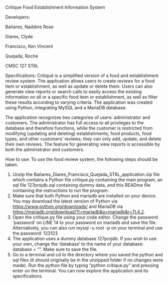 Critique Food Establishment Information System


Developers:

Bañares, Naddine Rose

Diares, Clyde

Francisco, Ken Vincent

Quejada, Roche

CMSC 127 ST6L


Specifications:
Critiqué is a simplified version of a food and establishment review system. The application allows users to create reviews for a food item or establishment, as well as update or delete them. Users can also generate view reports or search calls to easily access the existing information on all or a specific food item or establishment, as well as filter these results according to varying criteria. The application was created using Python, integrating MySQL and a MariaDB database.


The application recognizes two categories of users: administrator and customers. The administrator has full access to all privileges to the database and therefore functions, while the customer is restricted from modifying (updating and deleting) establishments, food products, food types, and other customers’ reviews; they can only add, update, and delete their own reviews. The feature for generating view reports is accessible by both the administrator and customers.


How to use:
To use the food review system, the following steps should be taken:
1. Unzip the Bañares_Diares_Francisco_Quejada_ST6L_application.zip file which contains a Python file critique.py containing the main program, an sql file 127projdb.sql containing dummy data, and this READme file containing the instructions to run the program.
2. Make sure that both Python and mariadb are installed on your device. You may download the latest version of Python via https://www.python.org/downloads/ and MariaDB via https://mariadb.org/download/?t=mariadb&p=mariadb&r=11.4.2.
3. Open the critique.py file using your code editor. Change the password ‘password’ on LINE 14 to your password on mariadb and save the file. Alternatively, you can also run mysql -u root -p on your terminal and use the password: 123123
4. The application uses a dummy database 127projdb. If you wish to use your own, change the ‘database’ to the name of your database: database = “<database name>”. Make sure to save the file.
5. Go to a terminal and cd to the directory where you saved the python and sql files (it should originally be in the unzipped folder if no changes were made). Run the python file by typing “python critique.py” and pressing enter on the terminal. You can now explore the application and its specifications.
